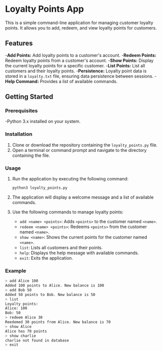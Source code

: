 # Loyalty Points App

This is a simple command-line application for managing customer loyalty points. It allows you to add, redeem, and view loyalty points for customers.

## Features

-**Add Points:** Add loyalty points to a customer's account.
-**Redeem Points:** Redeem loyalty points from a customer's account.
-**Show Points:** Display the current loyalty points for a specific customer.
-**List Points:** List all customers and their loyalty points.
-**Persistence:** Loyalty point data is stored in a `loyalty.txt` file, ensuring data persistence between sessions.
-**Help Command:** Provides a list of available commands.

## Getting Started

### Prerequisites

-Python 3.x installed on your system.

### Installation

1. Clone or download the repository containing the `loyalty_points.py` file.
2. Open a terminal or command prompt and navigate to the directory containing the file.

### Usage

1. Run the application by executing the following command:

    ```bash
    python3 loyalty_points.py
    ```

2. The application will display a welcome message and a list of available commands.

3. Use the following commands to manage loyalty points:

    - `add <name> <points>`: Adds `<points>` to the customer named `<name>`.
    - `redeem <name> <points>`: Redeems `<points>` from the customer named `<name>`.
    - `show <name>`: Shows the current points for the customer named `<name>`.
    - `list`: Lists all customers and their points.
    - `help`: Displays the help message with available commands.
    - `exit`: Exits the application.

### Example

```bash
> add Alice 100
Added 100 points to Alice. New balance is 100
> add Bob 50
Added 50 points to Bob. New balance is 50
> list
Loyalty points:
Alice: 100
Bob: 50
> redeem Alice 30
Reedemed 30 points from Alice. New balance is 70
> show Alice
Alice has 70 points
> show charlie
charlie not found in database
> exit
```